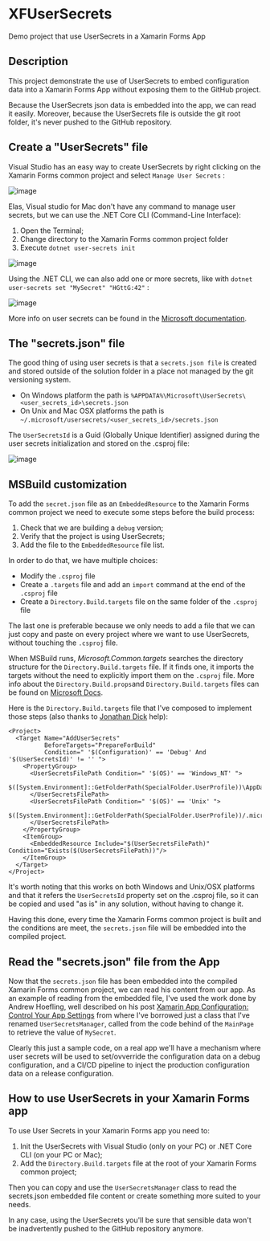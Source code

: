 # XFUserSecrets
Demo project that use UserSecrets in a Xamarin Forms App

## Description
This project demonstrate the use of UserSecrets to embed configuration data into a Xamarin Forms App without exposing them to the GitHub project.

Because the UserSecrets json data is embedded into the app, we can read it easily.
Moreover, because the UserSecrets file is outside the git root folder, it's never pushed to the GitHub repository.

## Create a "UserSecrets" file
Visual Studio has an easy way to create UserSecrets by right clicking on the Xamarin Forms common project and select `Manage User Secrets` :

![image](https://user-images.githubusercontent.com/139274/83561767-ae486680-a518-11ea-8026-ad88f2626287.png)

Elas, Visual studio for Mac don't have any command to manage user secrets, but we can use the .NET Core CLI (Command-Line Interface):
1) Open the Terminal;
2) Change directory to the Xamarin Forms common project folder
3) Execute `dotnet user-secrets init`

![image](https://user-images.githubusercontent.com/139274/83564726-7db6fb80-a51d-11ea-8c86-15da347bd0b3.png)

Using the .NET CLI, we can also add one or more secrets, like with `dotnet user-secrets set "MySecret" "HGttG:42"` :

![image](https://user-images.githubusercontent.com/139274/83570046-b0fd8880-a525-11ea-8c98-faae91840fdc.png)

More info on user secrets can be found in the [Microsoft documentation](https://docs.microsoft.com/en-us/aspnet/core/security/app-secrets?view=aspnetcore-3.1).

## The "secrets.json" file

The good thing of using user secrets is that a `secrets.json file` is created and stored outside of the solution folder in a place not managed by the git versioning system.
- On Windows platform the path is `%APPDATA%\Microsoft\UserSecrets\<user_secrets_id>\secrets.json`
- On Unix and Mac OSX platforms the path is `~/.microsoft/usersecrets/<user_secrets_id>/secrets.json`

The `UserSecretsId` is a Guid (Globally Unique Identifier) assigned during the user secrets initialization and stored on the .csproj file:

![image](https://user-images.githubusercontent.com/139274/83566339-236b6a00-a520-11ea-855a-d0648e953b80.png)

## MSBuild customization

To add the `secret.json` file as an `EmbeddedResource` to the Xamarin Forms common project we need to execute some steps before the build process:

1) Check that we are building a `debug` version;
2) Verify that the project is using UserSecrets;
3) Add the file to the `EmbeddedResource` file list.

In order to do that, we have multiple choices:

- Modify the `.csproj` file
- Create a `.targets` file and add an `import` command at the end of the `.csproj` file
- Create a `Directory.Build.targets` file on the same folder of the `.csproj` file 

The last one is preferable because we only needs to add a file that we can just copy and paste on every project where we want to use UserSecrets, without touching the `.csproj` file.

When MSBuild runs, *Microsoft.Common.targets* searches the directory structure for the `Directory.Build.targets` file. If it finds one, it imports the targets without the need to explicitly import them on the `.csproj` file. More info about the `Directory.Build.props`and `Directory.Build.targets` files can be found on [Microsoft Docs](https://docs.microsoft.com/en-us/visualstudio/msbuild/customize-your-build).

Here is the `Directory.Build.targets` file that I've composed to implement those steps (also thanks to [Jonathan Dick](https://twitter.com/redth) help):

```
<Project>
  <Target Name="AddUserSecrets"
          BeforeTargets="PrepareForBuild"
          Condition=" '$(Configuration)' == 'Debug' And '$(UserSecretsId)' != '' ">
    <PropertyGroup>
      <UserSecretsFilePath Condition=" '$(OS)' == 'Windows_NT' ">
        $([System.Environment]::GetFolderPath(SpecialFolder.UserProfile))\AppData\Roaming\Microsoft\UserSecrets\$(UserSecretsId)\secrets.json
      </UserSecretsFilePath>   
      <UserSecretsFilePath Condition=" '$(OS)' == 'Unix' ">
        $([System.Environment]::GetFolderPath(SpecialFolder.UserProfile))/.microsoft/usersecrets/$(UserSecretsId)/secrets.json
      </UserSecretsFilePath>
    </PropertyGroup>
    <ItemGroup>
      <EmbeddedResource Include="$(UserSecretsFilePath)" Condition="Exists($(UserSecretsFilePath))"/>
    </ItemGroup>
  </Target>
</Project>
```

It's worth noting that this works on both Windows and Unix/OSX platforms and that it refers the `UserSecretsId` property set on the .csproj file, so it can be copied and used "as is" in any solution, without having to change it.

Having this done, every time the Xamarin Forms common project is built and the conditions are meet, the `secrets.json` file will be embedded into the compiled project.

## Read the "secrets.json" file from the App
Now that the `secrets.json` file has been embedded into the compiled Xamarin Forms common project, we can read his content from our app. As an example of reading from the embedded file, I've used the work done by Andrew Hoefling, well described on his post [Xamarin App Configuration: Control Your App Settings](https://www.andrewhoefling.com/Blog/Post/xamarin-app-configuration-control-your-app-settings) from where I've borrowed just a class that I've renamed `UserSecretsManager`, called from the code behind of the `MainPage` to retrieve the value of `MySecret`.

Clearly this just a sample code, on a real app we'll have a mechanism where user secrets will be used to set/ovverride the configuration data on a debug configuration, and a CI/CD pipeline to inject the production configuration data on a release configuration.

## How to use UserSecrets in your Xamarin Forms app

To use User Secrets in your Xamarin Forms app you need to:

1) Init the UserSecrets with Visual Studio (only on your PC) or .NET Core CLI (on your PC or Mac);
2) Add the `Directory.Build.targets` file at the root of your Xamarin Forms common project;

Then you can copy and use the `UserSecretsManager` class to read the secrets.json embedded file content or create something more suited to your needs.

In any case, using the UserSecrets you'll be sure that sensible data won't be inadvertently pushed to the GitHub repository anymore.
